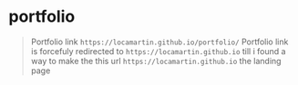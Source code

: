 # portfolio

> Portfolio link
`https://locamartin.github.io/portfolio/`
> Portfolio link is forcefuly redirected to `https://locamartin.github.io`
> till i found a way to make the this url `https://locamartin.github.io` the landing page
